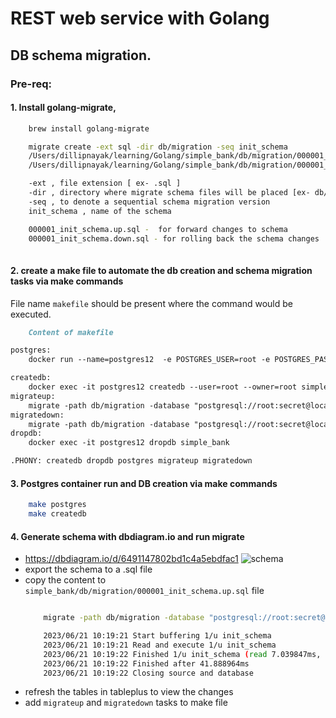 # REST web service with Golang

## DB schema migration.

### Pre-req:
#### 1. Install golang-migrate,
```sh
    brew install golang-migrate

    migrate create -ext sql -dir db/migration -seq init_schema
    /Users/dillipnayak/learning/Golang/simple_bank/db/migration/000001_init_schema.up.sql
    /Users/dillipnayak/learning/Golang/simple_bank/db/migration/000001_init_schema.down.sql

    -ext , file extension [ ex- .sql ]
    -dir , directory where migrate schema files will be placed [ex- db/migration]
    -seq , to denote a sequential schema migration version
    init_schema , name of the schema

    000001_init_schema.up.sql -  for forward changes to schema
    000001_init_schema.down.sql - for rolling back the schema changes
    
```


#### 2. create a make file to automate the db creation and schema migration tasks via make commands
File name `makefile` should be present where the command would be executed.
```md
    Content of makefile

postgres:
	docker run --name=postgres12  -e POSTGRES_USER=root -e POSTGRES_PASSWORD=secret -p 5432:5432 -d postgres:12-alpine

createdb:
	docker exec -it postgres12 createdb --user=root --owner=root simple_bank
migrateup:
	migrate -path db/migration -database "postgresql://root:secret@localhost:5432/simple_bank?sslmode=disable" -verbose up
migratedown:
	migrate -path db/migration -database "postgresql://root:secret@localhost:5432/simple_bank?sslmode=disable" -verbose down
dropdb:
	docker exec -it postgres12 dropdb simple_bank

.PHONY: createdb dropdb postgres migrateup migratedown

```

#### 3. Postgres container run and DB creation via make commands 
```sh
    make postgres
    make createdb

```
#### 4.  Generate schema with dbdiagram.io and run migrate 
- https://dbdiagram.io/d/6491147802bd1c4a5ebdfac1
![schema](./resources/dbdiangram.png)
- export the schema to a .sql file
- copy the content to `simple_bank/db/migration/000001_init_schema.up.sql` file
    ```sh

        migrate -path db/migration -database "postgresql://root:secret@localhost:5432/simple_bank?sslmode=disable" -verbose up

        2023/06/21 10:19:21 Start buffering 1/u init_schema
        2023/06/21 10:19:21 Read and execute 1/u init_schema
        2023/06/21 10:19:22 Finished 1/u init_schema (read 7.039847ms, ran 27.777225ms)
        2023/06/21 10:19:22 Finished after 41.888964ms
        2023/06/21 10:19:22 Closing source and database

    ```
- refresh the tables in tableplus to view the changes
- add `migrateup` and `migratedown` tasks to make file






